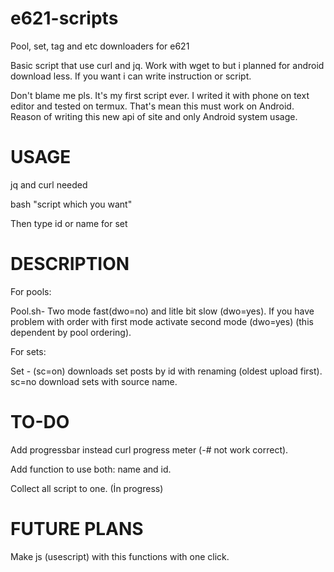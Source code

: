 # e621-scripts
Pool, set, tag and etc downloaders for e621

Basic script that use curl and jq. Work with wget to but i planned for android download less. If you want i can write instruction or script. 

Don't blame me pls. It's my first script ever. I writed it with phone on text editor and tested on termux. That's mean this must work on Android. Reason of writing this new api of site and only Android system usage. 


# USAGE

jq and curl needed

bash "script which you want"

Then type id or name for set

# DESCRIPTION

For pools:

Pool.sh- Two mode fast(dwo=no) and litle bit slow (dwo=yes). If you have problem with order with first mode activate second mode (dwo=yes) (this dependent by pool ordering).

For sets:

Set - (sc=on) downloads set posts by id with renaming (oldest upload first). sc=no download sets with source name. 

# TO-DO

Add progressbar instead curl progress meter (-# not work correct). 

Add function to use both: name and id.

Collect all script to one. (İn progress) 

# FUTURE PLANS

Make js (usescript) with this functions with one click. 
